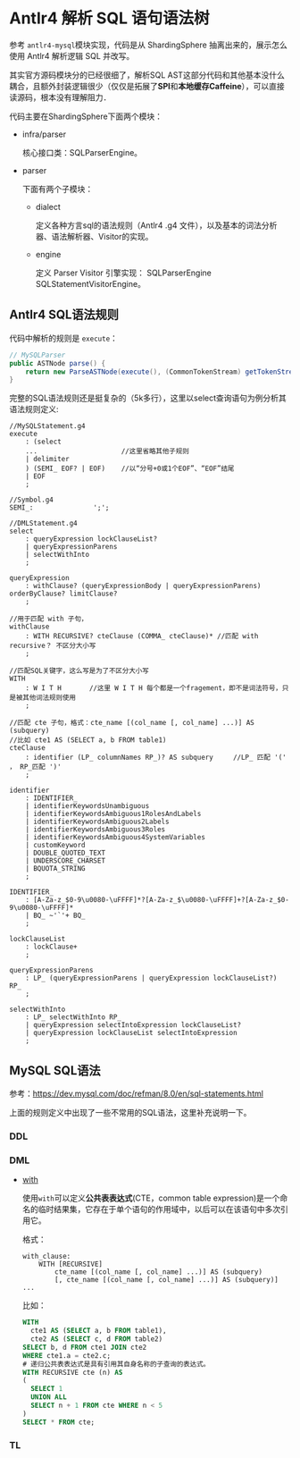 # Antlr4 解析 SQL 语句语法树

参考 `antlr4-mysql`模块实现，代码是从 ShardingSphere 抽离出来的，展示怎么使用 Antlr4 解析逻辑 SQL 并改写。

其实官方源码模块分的已经很细了，解析SQL AST这部分代码和其他基本没什么耦合，且额外封装逻辑很少（仅仅是拓展了**SPI**和**本地缓存Caffeine**），可以直接读源码，根本没有理解阻力．

代码主要在ShardingSphere下面两个模块：

+ infra/parser

  核心接口类：SQLParserEngine。

+ parser

  下面有两个子模块：

  + dialect

    定义各种方言sql的语法规则（Antlr4 .g4 文件），以及基本的词法分析器、语法解析器、Visitor的实现。

  + engine

    定义 Parser Visitor 引擎实现： SQLParserEngine SQLStatementVisitorEngine。



## Antlr4 SQL语法规则

代码中解析的规则是 `execute`：

```java
// MySQLParser
public ASTNode parse() {
	return new ParseASTNode(execute(), (CommonTokenStream) getTokenStream());
}
```

完整的SQL语法规则还是挺复杂的（5k多行），这里以select查询语句为例分析其语法规则定义:

```antlr4
//MySQLStatement.g4
execute
    : (select
    ... 					//这里省略其他子规则
    | delimiter
    ) (SEMI_ EOF? | EOF)	//以“分号+0或1个EOF”、“EOF”结尾
    | EOF
    ;

//Symbol.g4
SEMI_:               ';';

//DMLStatement.g4
select
    : queryExpression lockClauseList?
    | queryExpressionParens
    | selectWithInto
    ;
    
queryExpression
    : withClause? (queryExpressionBody | queryExpressionParens) orderByClause? limitClause?
    ;

//用于匹配 with 子句，
withClause
    : WITH RECURSIVE? cteClause (COMMA_ cteClause)*	//匹配 with recursive？ 不区分大小写
    ;

//匹配SQL关键字，这么写是为了不区分大小写
WITH
    : W I T H		//这里 W I T H 每个都是一个fragement，即不是词法符号，只是被其他词法规则使用
    ;
    
//匹配 cte 子句，格式：cte_name [(col_name [, col_name] ...)] AS (subquery)
//比如 cte1 AS (SELECT a, b FROM table1)
cteClause
    : identifier (LP_ columnNames RP_)? AS subquery		//LP_ 匹配 '(' ， RP_匹配 ')'
    ;

identifier
    : IDENTIFIER_
    | identifierKeywordsUnambiguous
    | identifierKeywordsAmbiguous1RolesAndLabels
    | identifierKeywordsAmbiguous2Labels
    | identifierKeywordsAmbiguous3Roles
    | identifierKeywordsAmbiguous4SystemVariables
    | customKeyword
    | DOUBLE_QUOTED_TEXT
    | UNDERSCORE_CHARSET
    | BQUOTA_STRING
    ;

IDENTIFIER_
    : [A-Za-z_$0-9\u0080-\uFFFF]*?[A-Za-z_$\u0080-\uFFFF]+?[A-Za-z_$0-9\u0080-\uFFFF]*
    | BQ_ ~'`'+ BQ_
    ;

lockClauseList
    : lockClause+
    ;
    
queryExpressionParens
    : LP_ (queryExpressionParens | queryExpression lockClauseList?) RP_
    ;
    
selectWithInto
    : LP_ selectWithInto RP_
    | queryExpression selectIntoExpression lockClauseList?
    | queryExpression lockClauseList selectIntoExpression
    ;
```



## MySQL SQL语法

参考：https://dev.mysql.com/doc/refman/8.0/en/sql-statements.html

上面的规则定义中出现了一些不常用的SQL语法，这里补充说明一下。

### DDL

### DML

+ [with](https://dev.mysql.com/doc/refman/8.0/en/with.html)

  使用`with`可以定义**公共表表达式**(CTE，common table expression)是一个命名的临时结果集，它存在于单个语句的作用域中，以后可以在该语句中多次引用它。

  格式：

  ```
  with_clause:
      WITH [RECURSIVE]
          cte_name [(col_name [, col_name] ...)] AS (subquery)
          [, cte_name [(col_name [, col_name] ...)] AS (subquery)] ...
  ```

  比如：

  ```sql
  WITH
    cte1 AS (SELECT a, b FROM table1),
    cte2 AS (SELECT c, d FROM table2)
  SELECT b, d FROM cte1 JOIN cte2
  WHERE cte1.a = cte2.c;
  # 递归公共表表达式是具有引用其自身名称的子查询的表达式。
  WITH RECURSIVE cte (n) AS
  (
    SELECT 1
    UNION ALL
    SELECT n + 1 FROM cte WHERE n < 5
  )
  SELECT * FROM cte;
  ```

### TL

